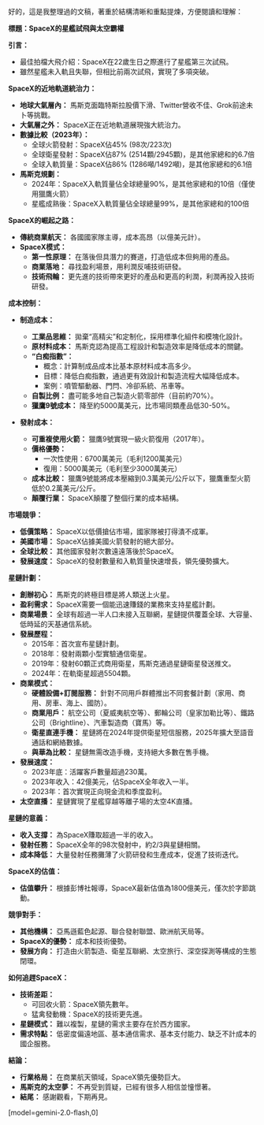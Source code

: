 好的，這是我整理過的文稿，著重於結構清晰和重點提煉，方便閱讀和理解：

**標題：SpaceX的星艦試飛與太空霸權**

**引言：**

*   最佳拍檔大飛介紹：SpaceX在22歲生日之際進行了星艦第三次試飛。
*   雖然星艦未入軌且失聯，但相比前兩次試飛，實現了多項突破。

**SpaceX的近地軌道統治力：**

*   **地球大氣層內：** 馬斯克面臨特斯拉股價下滑、Twitter營收不佳、Grok前途未卜等挑戰。
*   **大氣層之外：** SpaceX正在近地軌道展現強大統治力。
*   **數據比較（2023年）：**
    *   全球火箭發射：SpaceX佔45% (98次/223次)
    *   全球衛星發射：SpaceX佔87% (2514顆/2945顆)，是其他家總和的6.7倍
    *   全球入軌質量：SpaceX佔86% (1286噸/1492噸)，是其他家總和的6.1倍
*   **馬斯克規劃：**
    *   2024年：SpaceX入軌質量佔全球總量90%，是其他家總和的10倍（僅使用獵鷹火箭）
    *   星艦成熟後：SpaceX入軌質量佔全球總量99%，是其他家總和的100倍

**SpaceX的崛起之路：**

*   **傳統商業航天：** 各國國家隊主導，成本高昂（以億美元計）。
*   **SpaceX模式：**
    *   **第一性原理：** 在落後但具潛力的賽道，打造低成本但夠用的產品。
    *   **商業落地：** 尋找盈利場景，用利潤反哺技術研發。
    *   **技術飛輪：** 更先進的技術帶來更好的產品和更高的利潤，利潤再投入技術研發。

**成本控制：**

*   **制造成本：**
    *   **工業品思維：** 拋棄“高精尖”和定制化，採用標準化組件和模塊化設計。
    *   **原材料成本：** 馬斯克認為提高工程設計和製造效率是降低成本的關鍵。
    *   **“白痴指數”：**
        *   概念：計算制成品成本比基本原材料成本高多少。
        *   目標：降低白痴指數，通過更有效設計和製造流程大幅降低成本。
        *   案例：噴管驅動器、門閂、冷卻系統、吊車等。
    *   **自製比例：** 盡可能多地自己製造火箭零部件（目前約70%）。
    *   **獵鷹9號成本：** 降至約5000萬美元，比市場同類產品低30-50%。

*   **發射成本：**
    *   **可重複使用火箭：** 獵鷹9號實現一級火箭復用（2017年）。
    *   **價格優勢：**
        *   一次性使用：6700萬美元（毛利1200萬美元）
        *   復用：5000萬美元（毛利至少3000萬美元）
    *   **成本比較：** 獵鷹9號能將成本壓縮到0.3萬美元/公斤以下，獵鷹重型火箭低於0.2萬美元/公斤。
    *   **顛覆行業：** SpaceX顛覆了整個行業的成本結構。

**市場競爭：**

*   **低價策略：** SpaceX以低價搶佔市場，國家隊被打得潰不成軍。
*   **美國市場：** SpaceX佔據美國火箭發射的絕大部分。
*   **全球比較：** 其他國家發射次數遠遠落後於SpaceX。
*   **發展速度：** SpaceX的發射數量和入軌質量快速增長，領先優勢擴大。

**星鏈計劃：**

*   **創辦初心：** 馬斯克的終極目標是將人類送上火星。
*   **盈利需求：** SpaceX需要一個能迅速賺錢的業務來支持星艦計劃。
*   **商業場景：** 全球有超過一半人口未接入互聯網，星鏈提供覆蓋全球、大容量、低時延的天基通信系統。
*   **發展歷程：**
    *   2015年：首次宣布星鏈計劃。
    *   2018年：發射兩顆小型實驗通信衛星。
    *   2019年：發射60顆正式商用衛星，馬斯克通過星鏈衛星發送推文。
    *   2024年：在軌衛星超過5504顆。
*   **商業模式：**
    *   **硬體設備+訂閱服務：** 針對不同用戶群體推出不同套餐計劃（家用、商用、房車、海上、國防）。
    *   **商業用戶：** 航空公司（夏威夷航空等）、郵輪公司（皇家加勒比等）、鐵路公司（Brightline）、汽車製造商（寶馬）等。
    *   **衛星直連手機：** 星鏈將在2024年提供衛星短信服務，2025年擴大至語音通話和網絡數據。
    *   **與華為比較：** 星鏈無需改造手機，支持絕大多數在售手機。
*   **發展速度：**
    *   2023年底：活躍客戶數量超過230萬。
    *   2023年收入：42億美元，佔SpaceX全年收入一半。
    *   2023年：首次實現正向現金流和季度盈利。
*   **太空直播：** 星鏈實現了星艦穿越等離子場的太空4K直播。

**星鏈的意義：**

*   **收入支撐：** 為SpaceX賺取超過一半的收入。
*   **發射任務：** SpaceX全年的98次發射中，約2/3與星鏈相關。
*   **成本降低：** 大量發射任務攤薄了火箭研發和生產成本，促進了技術迭代。

**SpaceX的估值：**

*   **估值攀升：** 根據彭博社報導，SpaceX最新估值為1800億美元，僅次於字節跳動。

**競爭對手：**

*   **其他機構：** 亞馬遜藍色起源、聯合發射聯盟、歐洲航天局等。
*   **SpaceX的優勢：** 成本和技術優勢。
*   **發展方向：** 打造由火箭製造、衛星互聯網、太空旅行、深空探測等構成的生態閉環。

**如何追趕SpaceX：**

*   **技術差距：**
    *   可回收火箭：SpaceX領先數年。
    *   猛禽發動機：SpaceX的技術更先進。
*   **星鏈模式：** 難以複製，星鏈的需求主要存在於西方國家。
*   **需求特點：** 低密度偏遠地區、基本通信需求、基本支付能力、缺乏不計成本的國企服務。

**結論：**

*   **行業格局：** 在商業航天領域，SpaceX領先優勢巨大。
*   **馬斯克的太空夢：** 不再受到質疑，已經有很多人相信並憧憬著。
*   **結尾：** 感謝觀看，下期再見。

[model=gemini-2.0-flash,0]
